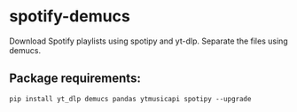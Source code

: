 # spotify-demucs
Download Spotify playlists using spotipy and yt-dlp. Separate the files using demucs.
## Package requirements:

    pip install yt_dlp demucs pandas ytmusicapi spotipy --upgrade
